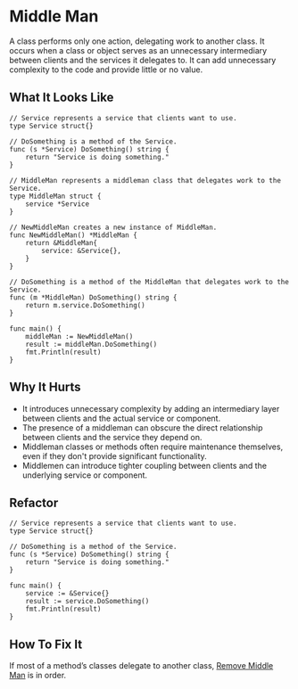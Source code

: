 # Middle Man

A class performs only one action, delegating work to another class. It occurs when a class or object serves as an unnecessary intermediary between clients and the services it delegates to. It can add unnecessary complexity to the code and provide little or no value. 

## What It Looks Like

```
// Service represents a service that clients want to use.
type Service struct{}

// DoSomething is a method of the Service.
func (s *Service) DoSomething() string {
	return "Service is doing something."
}

// MiddleMan represents a middleman class that delegates work to the Service.
type MiddleMan struct {
	service *Service
}

// NewMiddleMan creates a new instance of MiddleMan.
func NewMiddleMan() *MiddleMan {
	return &MiddleMan{
		service: &Service{},
	}
}

// DoSomething is a method of the MiddleMan that delegates work to the Service.
func (m *MiddleMan) DoSomething() string {
	return m.service.DoSomething()
}

func main() {
	middleMan := NewMiddleMan()
	result := middleMan.DoSomething()
	fmt.Println(result)
}
```

## Why It Hurts

 - It introduces unnecessary complexity by adding an intermediary layer between clients and the actual service or component.
 - The presence of a middleman can obscure the direct relationship between clients and the service they depend on. 
 - Middleman classes or methods often require maintenance themselves, even if they don't provide significant functionality.
 - Middlemen can introduce tighter coupling between clients and the underlying service or component.

## Refactor

```
// Service represents a service that clients want to use.
type Service struct{}

// DoSomething is a method of the Service.
func (s *Service) DoSomething() string {
    return "Service is doing something."
}

func main() {
    service := &Service{}
    result := service.DoSomething()
    fmt.Println(result)
}
```


## How To Fix It

If most of a method’s classes delegate to another class, [Remove Middle Man](.././../2.%20refactorings/remove-middle-man.md) is in order.